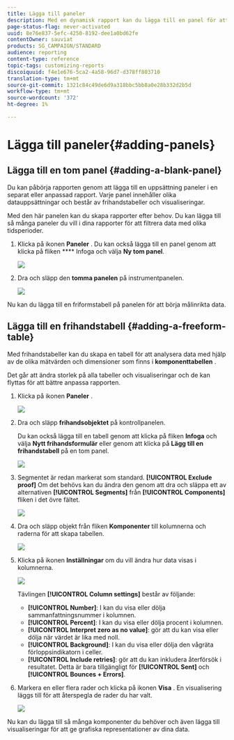 ```yaml
---
title: Lägga till paneler
description: Med en dynamisk rapport kan du lägga till en panel för att bättre filtrera data beroende på den valda tidsperioden.
page-status-flag: never-activated
uuid: 8e76e837-5efc-4250-8192-dee1a0bd62fe
contentOwner: sauviat
products: SG_CAMPAIGN/STANDARD
audience: reporting
content-type: reference
topic-tags: customizing-reports
discoiquuid: f4e1e676-5ca2-4a58-96d7-d378ff803710
translation-type: tm+mt
source-git-commit: 1321c84c49de6d9a318bbc5bb8a0e28b332d2b5d
workflow-type: tm+mt
source-wordcount: '372'
ht-degree: 1%

---
```



# Lägga till paneler{#adding-panels}

## Lägga till en tom panel {#adding-a-blank-panel}

Du kan påbörja rapporten genom att lägga till en uppsättning paneler i en separat eller anpassad rapport. Varje panel innehåller olika datauppsättningar och består av frihandstabeller och visualiseringar.

Med den här panelen kan du skapa rapporter efter behov. Du kan lägga till så många paneler du vill i dina rapporter för att filtrera data med olika tidsperioder.

1. Klicka på ikonen **Paneler** . Du kan också lägga till en panel genom att klicka på fliken **** Infoga och välja **Ny tom panel**.

   ![](assets/dynamic_report_panel_1.png)

1. Dra och släpp den **tomma panelen** på instrumentpanelen.

   ![](assets/dynamic_report_panel.png)

Nu kan du lägga till en friformstabell på panelen för att börja målinrikta data.

## Lägga till en frihandstabell {#adding-a-freeform-table}

Med frihandstabeller kan du skapa en tabell för att analysera data med hjälp av de olika mätvärden och dimensioner som finns i **komponenttabellen** .

Det går att ändra storlek på alla tabeller och visualiseringar och de kan flyttas för att bättre anpassa rapporten.

1. Klicka på ikonen **Paneler** .

   ![](assets/dynamic_report_panel_1.png)

1. Dra och släpp **frihandsobjektet** på kontrollpanelen.

   Du kan också lägga till en tabell genom att klicka på fliken **Infoga** och välja **Nytt frihandsformulär** eller genom att klicka på **Lägg till en frihandstabell** på en tom panel.

   ![](assets/dynamic_report_panel_2.png)

1. Segmentet är redan markerat som standard. **[!UICONTROL Exclude proof]** Om det behövs kan du ändra den genom att dra och släppa ett av alternativen **[!UICONTROL Segments]** från **[!UICONTROL Components]** fliken i det övre fältet.

   ![](assets/dynamic_report_panel_3.png)

1. Dra och släpp objekt från fliken **Komponenter** till kolumnerna och raderna för att skapa tabellen.

   ![](assets/dynamic_report_freeform_3.png)

1. Klicka på ikonen **Inställningar** om du vill ändra hur data visas i kolumnerna.

   ![](assets/dynamic_report_freeform_4.png)

   Tävlingen **[!UICONTROL Column settings]** består av följande:

   * **[!UICONTROL Number]**: I kan du visa eller dölja sammanfattningsnummer i kolumnen.
   * **[!UICONTROL Percent]**: I kan du visa eller dölja procent i kolumnen.
   * **[!UICONTROL Interpret zero as no value]**: gör att du kan visa eller dölja när värdet är lika med noll.
   * **[!UICONTROL Background]**: I kan du visa eller dölja den vågräta förloppsindikatorn i celler.
   * **[!UICONTROL Include retries]**: gör att du kan inkludera återförsök i resultatet. Detta är bara tillgängligt för **[!UICONTROL Sent]** och **[!UICONTROL Bounces + Errors]**.

1. Markera en eller flera rader och klicka på ikonen **Visa** . En visualisering läggs till för att återspegla de rader du har valt.

   ![](assets/dynamic_report_freeform_5.png)

Nu kan du lägga till så många komponenter du behöver och även lägga till visualiseringar för att ge grafiska representationer av dina data.
